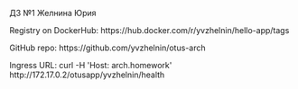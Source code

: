 ДЗ №1 Желнина Юрия
<p>Registry on DockerHub: https://hub.docker.com/r/yvzhelnin/hello-app/tags</p>

<p>GitHub repo: https://github.com/yvzhelnin/otus-arch</p>
<p>Ingress URL: curl -H 'Host: arch.homework' http://172.17.0.2/otusapp/yvzhelnin/health</p>
